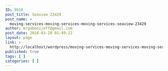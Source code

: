 ```yaml
---
ID: 9910
post_title: Seaview 23429
post_name: >
  moving-services-moving-services-moving-services-seaview-23429
author: mrgabonijeff@gmail.com
post_date: 2018-03-28 01:49:22
layout: page
link: >
  http://localhost/wordpress/moving-services-moving-services-moving-services-seaview-23429/
published: true
tags: [ ]
categories: [ ]
---
```

